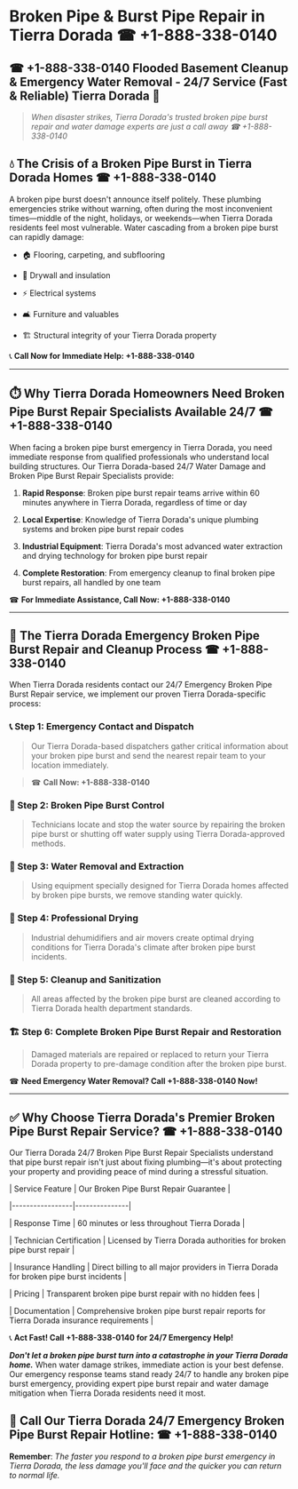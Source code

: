 # Broken Pipe & Burst Pipe Repair in Tierra Dorada ☎ +1-888-338-0140  
## ☎ +1-888-338-0140 Flooded Basement Cleanup & Emergency Water Removal - 24/7 Service (Fast & Reliable) Tierra Dorada 🚨  

> *When disaster strikes, Tierra Dorada's trusted broken pipe burst repair and water damage experts are just a call away ☎ +1-888-338-0140*  

## 💧 The Crisis of a Broken Pipe Burst in Tierra Dorada Homes ☎ +1-888-338-0140  

A broken pipe burst doesn't announce itself politely. These plumbing emergencies strike without warning, often during the most inconvenient times—middle of the night, holidays, or weekends—when Tierra Dorada residents feel most vulnerable. Water cascading from a broken pipe burst can rapidly damage:  

* 🏠 Flooring, carpeting, and subflooring  
* 🧱 Drywall and insulation  
* ⚡ Electrical systems  
* 🛋️ Furniture and valuables  
* 🏗️ Structural integrity of your Tierra Dorada property  

📞 **Call Now for Immediate Help: +1-888-338-0140**  

---  

## ⏱️ Why Tierra Dorada Homeowners Need Broken Pipe Burst Repair Specialists Available 24/7 ☎ +1-888-338-0140  

When facing a broken pipe burst emergency in Tierra Dorada, you need immediate response from qualified professionals who understand local building structures. Our Tierra Dorada-based 24/7 Water Damage and Broken Pipe Burst Repair Specialists provide:  

1. **Rapid Response**: Broken pipe burst repair teams arrive within 60 minutes anywhere in Tierra Dorada, regardless of time or day  
2. **Local Expertise**: Knowledge of Tierra Dorada's unique plumbing systems and broken pipe burst repair codes  
3. **Industrial Equipment**: Tierra Dorada's most advanced water extraction and drying technology for broken pipe burst repair  
4. **Complete Restoration**: From emergency cleanup to final broken pipe burst repairs, all handled by one team  

☎ **For Immediate Assistance, Call Now: +1-888-338-0140**  

---  

## 🔧 The Tierra Dorada Emergency Broken Pipe Burst Repair and Cleanup Process ☎ +1-888-338-0140  

When Tierra Dorada residents contact our 24/7 Emergency Broken Pipe Burst Repair service, we implement our proven Tierra Dorada-specific process:  

### 📞 Step 1: Emergency Contact and Dispatch  
> Our Tierra Dorada-based dispatchers gather critical information about your broken pipe burst and send the nearest repair team to your location immediately.  
> ☎ **Call Now: +1-888-338-0140**  

### 🚿 Step 2: Broken Pipe Burst Control  
> Technicians locate and stop the water source by repairing the broken pipe burst or shutting off water supply using Tierra Dorada-approved methods.  

### 🌊 Step 3: Water Removal and Extraction  
> Using equipment specially designed for Tierra Dorada homes affected by broken pipe bursts, we remove standing water quickly.  

### 💨 Step 4: Professional Drying  
> Industrial dehumidifiers and air movers create optimal drying conditions for Tierra Dorada's climate after broken pipe burst incidents.  

### 🧼 Step 5: Cleanup and Sanitization  
> All areas affected by the broken pipe burst are cleaned according to Tierra Dorada health department standards.  

### 🏗️ Step 6: Complete Broken Pipe Burst Repair and Restoration  
> Damaged materials are repaired or replaced to return your Tierra Dorada property to pre-damage condition after the broken pipe burst.  

☎ **Need Emergency Water Removal? Call +1-888-338-0140 Now!**  

---  

## ✅ Why Choose Tierra Dorada's Premier Broken Pipe Burst Repair Service? ☎ +1-888-338-0140  

Our Tierra Dorada 24/7 Broken Pipe Burst Repair Specialists understand that pipe burst repair isn't just about fixing plumbing—it's about protecting your property and providing peace of mind during a stressful situation.  

| Service Feature | Our Broken Pipe Burst Repair Guarantee |  
|-----------------|---------------|  
| Response Time | 60 minutes or less throughout Tierra Dorada |  
| Technician Certification | Licensed by Tierra Dorada authorities for broken pipe burst repair |  
| Insurance Handling | Direct billing to all major providers in Tierra Dorada for broken pipe burst incidents |  
| Pricing | Transparent broken pipe burst repair with no hidden fees |  
| Documentation | Comprehensive broken pipe burst repair reports for Tierra Dorada insurance requirements |  

📞 **Act Fast! Call +1-888-338-0140 for 24/7 Emergency Help!**  

***Don't let a broken pipe burst turn into a catastrophe in your Tierra Dorada home.*** When water damage strikes, immediate action is your best defense. Our emergency response teams stand ready 24/7 to handle any broken pipe burst emergency, providing expert pipe burst repair and water damage mitigation when Tierra Dorada residents need it most.  

## 📱 Call Our Tierra Dorada 24/7 Emergency Broken Pipe Burst Repair Hotline: ☎ +1-888-338-0140  

**Remember**: *The faster you respond to a broken pipe burst emergency in Tierra Dorada, the less damage you'll face and the quicker you can return to normal life.*